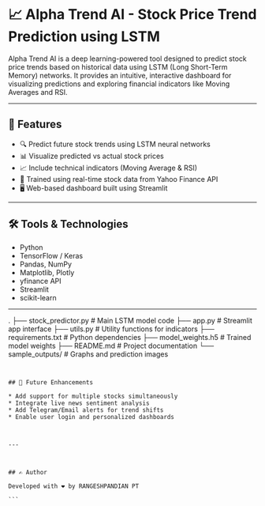 # 📈 Alpha Trend AI - Stock Price Trend Prediction using LSTM



Alpha Trend AI is a deep learning-powered tool designed to predict stock price trends based on historical data using LSTM (Long Short-Term Memory) networks. It provides an intuitive, interactive dashboard for visualizing predictions and exploring financial indicators like Moving Averages and RSI.

---

## 🚀 Features

- 🔍 Predict future stock trends using LSTM neural networks
- 📊 Visualize predicted vs actual stock prices
- 📈 Include technical indicators (Moving Average & RSI)
- 🧠 Trained using real-time stock data from Yahoo Finance API
- 🖥️ Web-based dashboard built using Streamlit

---

## 🛠️ Tools & Technologies

- Python
- TensorFlow / Keras
- Pandas, NumPy
- Matplotlib, Plotly
- yfinance API
- Streamlit
- scikit-learn

---


.
├── stock_predictor.py          # Main LSTM model code
├── app.py                      # Streamlit app interface
├── utils.py                    # Utility functions for indicators
├── requirements.txt            # Python dependencies
├── model_weights.h5            # Trained model weights
├── README.md                   # Project documentation
└── sample_outputs/             # Graphs and prediction images
````


## 🔮 Future Enhancements

* Add support for multiple stocks simultaneously
* Integrate live news sentiment analysis
* Add Telegram/Email alerts for trend shifts
* Enable user login and personalized dashboards



---



## ✍️ Author

Developed with ❤️ by RANGESHPANDIAN PT

```

